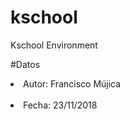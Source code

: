 # kschool
Kschool Environment

#Datos

<li>Autor:	Francisco Mújica</li>
<br>
<li>Fecha:	23/11/2018</li>

